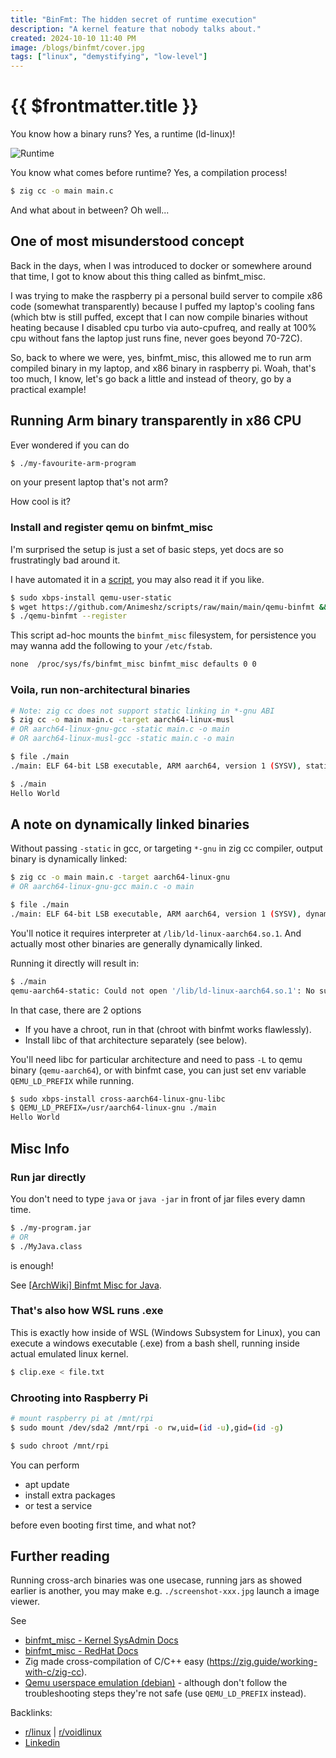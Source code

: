 ```yaml
---
title: "BinFmt: The hidden secret of runtime execution"
description: "A kernel feature that nobody talks about."
created: 2024-10-10 11:40 PM
image: /blogs/binfmt/cover.jpg
tags: ["linux", "demystifying", "low-level"]
---
```


# {{ $frontmatter.title }}

You know how a binary runs? Yes, a runtime (ld-linux)!

![Runtime](/blogs/binfmt/runtime.jpg)

You know what comes before runtime? Yes, a compilation process!

```bash
$ zig cc -o main main.c
```

And what about in between? Oh well...

## One of most misunderstood concept

Back in the days, when I was introduced to docker or somewhere around that time, I got to know about this thing called
as binfmt_misc.

I was trying to make the raspberry pi a personal build server to compile x86 code (somewhat transparently) because I
puffed my laptop's cooling fans (which btw is still puffed, except that I can now compile binaries without heating
because I disabled cpu turbo via auto-cpufreq, and really at 100% cpu without fans the laptop just runs fine, never goes
beyond 70-72C).

So, back to where we were, yes, binfmt_misc, this allowed me to run arm compiled binary in my laptop, and x86 binary in
raspberry pi. Woah, that's too much, I know, let's go back a little and instead of theory, go by a practical example!

## Running Arm binary transparently in x86 CPU

Ever wondered if you can do

```bash
$ ./my-favourite-arm-program
```

on your present laptop that's not arm?

How cool is it?

### Install and register qemu on binfmt_misc

I'm surprised the setup is just a set of basic steps, yet docs are so frustratingly bad around it.

I have automated it in a [script](https://raw.githubusercontent.com/Animeshz/scripts/refs/heads/main/main/qemu-binfmt), you may also read it
if you like.

```bash
$ sudo xbps-install qemu-user-static
$ wget https://github.com/Animeshz/scripts/raw/main/main/qemu-binfmt && chmod +x qemu-binfmt
$ ./qemu-binfmt --register
```

This script ad-hoc mounts the `binfmt_misc` filesystem, for persistence you may wanna add the following to your `/etc/fstab`.

```bash
none  /proc/sys/fs/binfmt_misc binfmt_misc defaults 0 0
```

### Voila, run non-architectural binaries

```bash
# Note: zig cc does not support static linking in *-gnu ABI
$ zig cc -o main main.c -target aarch64-linux-musl
# OR aarch64-linux-gnu-gcc -static main.c -o main
# OR aarch64-linux-musl-gcc -static main.c -o main

$ file ./main
./main: ELF 64-bit LSB executable, ARM aarch64, version 1 (SYSV), statically linked, with debug_info, not stripped

$ ./main
Hello World
```

## A note on dynamically linked binaries

Without passing `-static` in gcc, or targeting `*-gnu` in zig cc compiler, output binary is dynamically linked:

```bash
$ zig cc -o main main.c -target aarch64-linux-gnu
# OR aarch64-linux-gnu-gcc main.c -o main

$ file ./main
./main: ELF 64-bit LSB executable, ARM aarch64, version 1 (SYSV), dynamically linked, interpreter /lib/ld-linux-aarch64.so.1, for GNU/Linux 2.0.0, with debug_info, not stripped
```

You'll notice it requires interpreter at `/lib/ld-linux-aarch64.so.1`. And actually most other binaries are generally
dynamically linked.

Running it directly will result in:

```bash
$ ./main
qemu-aarch64-static: Could not open '/lib/ld-linux-aarch64.so.1': No such file or directory
```

In that case, there are 2 options

- If you have a chroot, run in that (chroot with binfmt works flawlessly).
- Install libc of that architecture separately (see below).

You'll need libc for particular architecture and need to pass `-L` to qemu binary (`qemu-aarch64`), or with binfmt case,
you can just set env variable `QEMU_LD_PREFIX` while running.

```bash
$ sudo xbps-install cross-aarch64-linux-gnu-libc
$ QEMU_LD_PREFIX=/usr/aarch64-linux-gnu ./main
Hello World
```

## Misc Info

### Run jar directly

You don't need to type `java` or `java -jar` in front of jar files every damn time.

```bash
$ ./my-program.jar
# OR
$ ./MyJava.class
```

is enough!

See [[ArchWiki] Binfmt Misc for Java](https://wiki.archlinux.org/title/Binfmt_misc_for_Java).

### That's also how WSL runs .exe

This is exactly how inside of WSL (Windows Subsystem for Linux), you can execute a windows executable (.exe) from a bash
shell, running inside actual emulated linux kernel.

```bash
$ clip.exe < file.txt
```

### Chrooting into Raspberry Pi

```bash
# mount raspberry pi at /mnt/rpi
$ sudo mount /dev/sda2 /mnt/rpi -o rw,uid=(id -u),gid=(id -g)

$ sudo chroot /mnt/rpi
```

You can perform

- apt update
- install extra packages
- or test a service

before even booting first time, and what not?

## Further reading

Running cross-arch binaries was one usecase, running jars as showed earlier is another, you may make
e.g. `./screenshot-xxx.jpg` launch a image viewer.

See

- [binfmt_misc - Kernel SysAdmin Docs](https://docs.kernel.org/admin-guide/binfmt-misc.html)
- [binfmt_misc - RedHat Docs](https://docs.kernel.org/admin-guide/binfmt-misc.html)
- Zig made cross-compilation of C/C++ easy (https://zig.guide/working-with-c/zig-cc).
- [Qemu userspace emulation (debian)](https://ughe.github.io/2018/07/19/qemu-aarch64) - although don't follow the
  troubleshooting steps they're not safe (use `QEMU_LD_PREFIX` instead).


Backlinks:

- [r/linux](https://www.reddit.com/r/linux/comments/1g15i3h/binfmt_the_hidden_secret_of_runtime_execution) | [r/voidlinux](https://www.reddit.com/r/voidlinux/comments/1g15iio/binfmt_the_hidden_secret_of_runtime_execution)
- [Linkedin](k)
